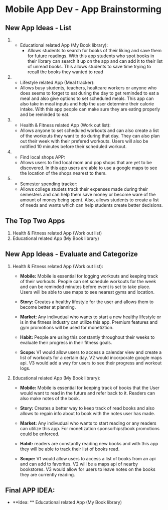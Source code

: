 # Mobile App Dev - App Brainstorming 

## New App Ideas - List
1. - Educational related App (My Book library):
     - Allows students to search for books of their liking and save them for future readings. With this app students who spot books in their library can search it up on the app and can add it to their list of unread books. This allows students to save time trying to recall the books they wanted to read

2. - Lifestyle related App (Meal tracker):
    - Allows busy students, teachers, healtcare workers or anyone who does seems to forget to eat during the day to get reminded to eat a meal and also give options to set scheduled meals. This app can also take in meal inputs and help the user determine their calorie intake. With this app people can make sure they are eating properly and be reminded to eat. 

3. - Health & Fitness related App (Work out list):
    - Allows anyone to set scheduled workouts and can also create a list of the workouts they want to do during that day. They can also plan out their week with their prefered workouts. Users will also be notified 10 minutes before their scheduled workout. 

4. - Find local shops APP:
    - Allows users to find local mom and pop shops that are yet to be discovered. In this app users are able to use a google maps to see the location of the shops nearest to them. 

5. - Semester spending tracker: 
    - Allows college studets track their expenses made during their semesters and can help them save money or become ware of the amount of money being spent. Also, allows students to create a list of needs and wants which can help students create better decisions. 


## The Top Two Apps
1. Health & Fitness related App (Work out list)
2. Educational related App (My Book library)

## New App Ideas - Evaluate and Categorize

1. Health & Fitness related App (Work out list):

    - **Mobile:** Mobile is essential for logging workouts and keeping track of their workouts. People can set schedule workouts for the week and can be reminded minutes before event is set to take place. Users will be able to use maps to see nearest gyms and location. 

    
    - **Story:** Creates a healthy lifestyle for the user and allows them to become better at planning. 


    - **Market:** Any indivudual who wants to start a new healthy lifestyle or is in the fitness industry can utilize this app. Premium features and gym promotions will be used for monetiztion. 
    

    - **Habit:** People are using this constantly throughout their weeks to evaluate their progress in their fitness goals. 


    - **Scope:** V1 would allow users to access a calendar view and create a list of workouts for a certain day. V2 would incorporate google maps api. V3 would add a way for users to see their progress and workout logs. 


2. Educational related App (My Book library):

    - **Mobile:** Mobile is essential for keeping track of books that the User would want to read in the future and refer back to it. Readers can also make notes of the book.
    
    - **Story:** Creates a better way to keep track of read books and also allows to regain info about to book with the notes user has made. 


    - **Market:** Any indivudual who wants to start reading or any readers can utilize this app. For monetization sponsorhips/book promotions could be enforced. 
    

    - **Habit:** readers are constantly reading new books and with this app they will be able to track their list of books read. 


    - **Scope:** V1 would allow users to access a list of books from an api and can add to favorites. V2 will be a maps api of nearby bookstores. V3 would allow for users to leave notes on the books they are currently reading.  
   
## Final APP IDEA: 
- **Idea: ** Educational related App (My Book library)
